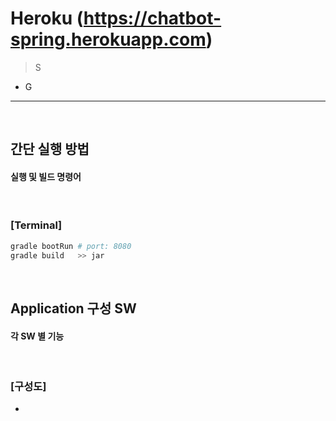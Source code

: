 # Heroku (https://chatbot-spring.herokuapp.com)
> S
* G

<hr>
<br>

## 간단 실행 방법

#### 실행 및 빌드 명령어

<br>

### [Terminal]

```bash
gradle bootRun # port: 8080
gradle build   >> jar
```

<br>

## Application 구성 SW

#### 각 SW 별 기능

<br>

### [구성도]

* 
